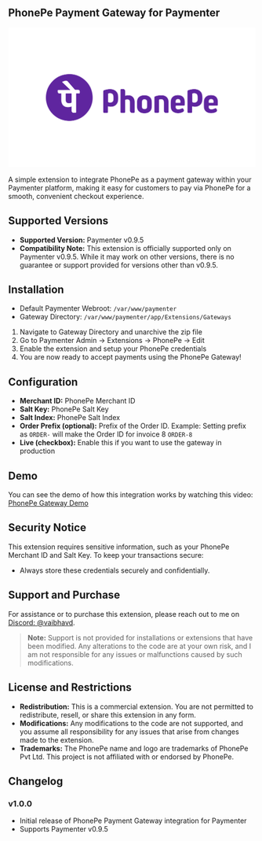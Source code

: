 ## PhonePe Payment Gateway for Paymenter

![PhonePe Logo](phonepe.svg)

A simple extension to integrate PhonePe as a payment gateway within your Paymenter platform, making it easy for customers to pay via PhonePe for a smooth, convenient checkout experience.

## Supported Versions
- **Supported Version:** Paymenter v0.9.5
- **Compatibility Note:** This extension is officially supported only on Paymenter v0.9.5. While it may work on other versions, there is no guarantee or support provided for versions other than v0.9.5.

## Installation

- Default Paymenter Webroot: `/var/www/paymenter`
- Gateway Directory: `/var/www/paymenter/app/Extensions/Gateways`

1. Navigate to Gateway Directory and unarchive the zip file
1. Go to Paymenter Admin -> Extensions -> PhonePe -> Edit
1. Enable the extension and setup your PhonePe credentials
1. You are now ready to accept payments using the PhonePe Gateway!

## Configuration

- **Merchant ID:** PhonePe Merchant ID
- **Salt Key:** PhonePe Salt Key
- **Salt Index:** PhonePe Salt Index
- **Order Prefix (optional):** Prefix of the Order ID. Example: Setting prefix as `ORDER-` will make the Order ID for invoice 8 `ORDER-8`
- **Live (checkbox):** Enable this if you want to use the gateway in production

## Demo
You can see the demo of how this integration works by watching this video: [PhonePe Gateway Demo](https://streamable.com/4a3ryt)

## Security Notice

This extension requires sensitive information, such as your PhonePe Merchant ID and Salt Key. To keep your transactions secure:

- Always store these credentials securely and confidentially.

## Support and Purchase

For assistance or to purchase this extension, please reach out to me on [Discord: @vaibhavd](https://discord.com/users/914452175839723550).

> **Note:** Support is not provided for installations or extensions that have been modified. Any alterations to the code are at your own risk, and I am not responsible for any issues or malfunctions caused by such modifications.

## License and Restrictions

- **Redistribution:** This is a commercial extension. You are not permitted to redistribute, resell, or share this extension in any form.
- **Modifications:** Any modifications to the code are not supported, and you assume all responsibility for any issues that arise from changes made to the extension.
- **Trademarks:** The PhonePe name and logo are trademarks of PhonePe Pvt Ltd. This project is not affiliated with or endorsed by PhonePe.

## Changelog

### v1.0.0
- Initial release of PhonePe Payment Gateway integration for Paymenter
- Supports Paymenter  v0.9.5
